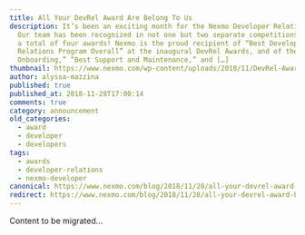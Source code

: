 ```yaml
---
title: All Your DevRel Award Are Belong To Us
description: It’s been an exciting month for the Nexmo Developer Relations team!
  Our team has been recognized in not one but two separate competitions, winning
  a total of four awards! Nexmo is the proud recipient of “Best Developer
  Relations Program Overall” at the inaugural DevRel Awards, and of the “Best
  Onboarding,” “Best Support and Maintenance,” and […]
thumbnail: https://www.nexmo.com/wp-content/uploads/2018/11/DevRel-Awards_feature-image_1200x628.jpg
author: alyssa-mazzina
published: true
published_at: 2018-11-28T17:00:14
comments: true
category: announcement
old_categories:
  - award
  - developer
  - developers
tags:
  - awards
  - developer-relations
  - nexmo-developer
canonical: https://www.nexmo.com/blog/2018/11/28/all-your-devrel-award-belong-to-us-dr
redirect: https://www.nexmo.com/blog/2018/11/28/all-your-devrel-award-belong-to-us-dr
---
```

Content to be migrated...